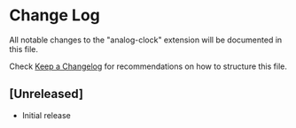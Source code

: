 # Change Log

All notable changes to the "analog-clock" extension will be documented in this file.

Check [Keep a Changelog](http://keepachangelog.com/) for recommendations on how to structure this file.

## [Unreleased]

- Initial release